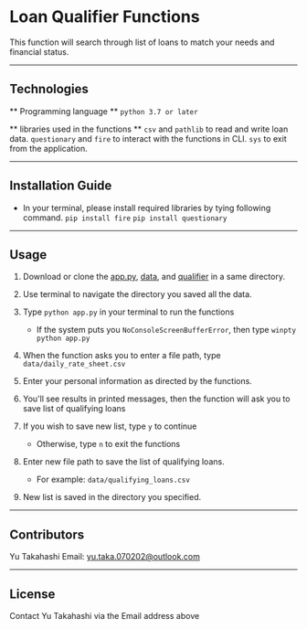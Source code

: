 # Loan Qualifier Functions

This function will search through list of loans to match your needs and financial status.

---

## Technologies

** Programming language **
`python 3.7 or later`

** libraries used in the functions **
`csv` and `pathlib` to read and write loan data.
`questionary` and `fire` to interact with the functions in CLI.
`sys` to exit from the application.

---

## Installation Guide

- In your terminal, please install required libraries by tying following command.
`pip install fire`
`pip install questionary`

---

## Usage

1. Download or clone the [app.py](app.py), [data](data/), and [qualifier](qualifier/) in a same directory.

2. Use terminal to navigate the directory you saved all the data.

3. Type `python app.py` in your terminal to run the functions
   - If the system puts you `NoConsoleScreenBufferError`, then type `winpty python app.py`

4. When the function asks you to enter a file path, type `data/daily_rate_sheet.csv`

5. Enter your personal information as directed by the functions.

6. You'll see results in printed messages, then the function will ask you to save list of qualifying loans

7. If you wish to save new list, type `y` to continue
   - Otherwise, type `n` to exit the functions

8. Enter new file path to save the list of qualifying loans.
   - For example: `data/qualifying_loans.csv`

9. New list is saved in the directory you specified.

---

## Contributors

Yu Takahashi
Email: yu.taka.070202@outlook.com

---

## License

Contact Yu Takahashi via the Email address above
